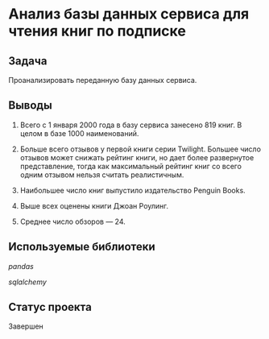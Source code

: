 # Анализ базы данных сервиса для чтения книг по подписке

## Задача

Проанализировать переданную базу данных сервиса.

## Выводы

1. Всего с 1 января 2000 года в базу сервиса занесено 819 книг. В целом в базе 1000 наименований.

2. Больше всего отзывов у первой книги серии Twilight. Большее число отзывов может снижать рейтинг книги, но дает более развернутое представление, тогда как максимальный рейтинг книг со всего одним отзывом нельзя считать реалистичным.

3. Наибольшее число книг выпустило издательство Penguin Books.

4. Выше всех оценены книги Джоан Роулинг.

5. Среднее число обзоров — 24.

## Используемые библиотеки
*pandas*

*sqlalchemy*

## Статус проекта
Завершен
